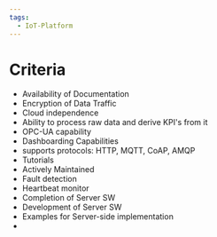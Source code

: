 ```yaml
---
tags:
  - IoT-Platform
---
```

# Criteria
- Availability of Documentation
- Encryption of Data Traffic
- Cloud independence
- Ability to process raw data and derive KPI's from it
- OPC-UA capability
- Dashboarding Capabilities
- supports protocols: HTTP, MQTT, CoAP, AMQP
- Tutorials
- Actively Maintained
- Fault detection
- Heartbeat monitor
- Completion of Server SW
- Development of Server SW
- Examples for Server-side implementation
- 